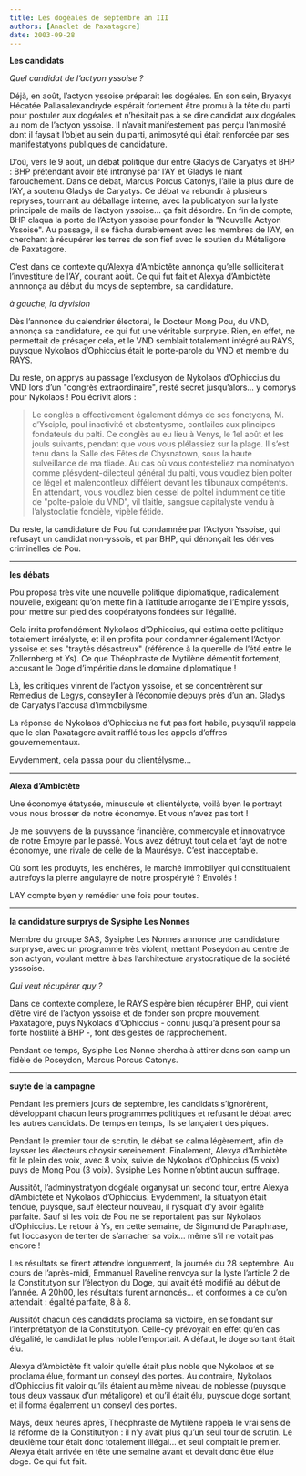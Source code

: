 ```yaml
---
title: Les dogéales de septembre an III
authors: [Anaclet de Paxatagore]
date: 2003-09-28
---
```


**Les candidats**

_Quel candidat de l’actyon yssoise ?_

Déjà, en août, l’actyon yssoise préparait les dogéales. En son sein, Bryaxys Hécatée Pallasalexandryde espérait fortement être promu à la tête du parti pour postuler aux dogéales et n’hésitait pas à se dire candidat aux dogéales au nom de l’actyon yssoise. Il n’avait manifestement pas perçu l’animosité dont il faysait l’objet au sein du parti, animosyté qui était renforcée par ses manifestatyons publiques de candidature.

D’où, vers le 9 août, un débat politique dur entre Gladys de Caryatys et BHP : BHP prétendant avoir été intronysé par l’AY et Gladys le niant farouchement. Dans ce débat, Marcus Porcus Catonys, l’aile la plus dure de l’AY, a soutenu Gladys de Caryatys. Ce débat va rebondir à plusieurs repryses, tournant au déballage interne, avec la publicatyon sur la lyste principale de mails de l’actyon yssoise... ça fait désordre. En fin de compte, BHP claqua la porte de l’Actyon yssoise pour fonder la "Nouvelle Actyon Yssoise". Au passage, il se fâcha durablement avec les membres de l’AY, en cherchant à récupérer les terres de son fief avec le soutien du Métaligore de Paxatagore.

C’est dans ce contexte qu’Alexya d’Ambictête annonça qu’elle solliciterait l’investiture de l’AY, courant août. Ce qui fut fait et Alexya d’Ambictète annnonça au début du moys de septembre, sa candidature.

_à gauche, la dyvision_

Dès l’annonce du calendrier électoral, le Docteur Mong Pou, du VND, annonça sa candidature, ce qui fut une véritable surpryse. Rien, en effet, ne permettait de présager cela, et le VND semblait totalement intégré au RAYS, puysque Nykolaos d’Ophiccius était le porte-parole du VND et membre du RAYS.

Du reste, on apprys au passage l’exclusyon de Nykolaos d’Ophiccius du VND lors d’un "congrès extraordinaire", resté secret jusqu’alors... y comprys pour Nykolaos ! Pou écrivit alors : 

> Le conglès a effectivement également démys de ses fonctyons, M. d’Ysciple, poul inactivité et abstentysme, contlailes aux plincipes fondateuls du palti. Ce conglès au eu lieu à Venys, le 1el août et les jouls suivants, pendant que vous vous plélassiez sur la plage. Il s’est tenu dans la Salle des Fêtes de Chysnatown, sous la haute sulveillance de ma tliade. Au cas où vous contesteliez ma nominatyon comme plésydent-dilecteul général du palti, vous voudlez bien polter ce légel et malencontleux diffélent devant les tlibunaux compétents. En attendant, vous voudlez bien cessel de poltel indumment ce title de "polte-palole du VND", vil tlaitle, sangsue capitalyste vendu à l’alystoclatie foncièle, vipèle fétide.

Du reste, la candidature de Pou fut condamnée par l’Actyon Yssoise, qui refusayt un candidat non-yssois, et par BHP, qui dénonçait les dérives criminelles de Pou.

---

**les débats**

Pou proposa très vite une nouvelle politique diplomatique, radicalement nouvelle, exigeant qu’on mette fin à l’attitude arrogante de l’Empire yssois, pour mettre sur pied des coopératyons fondées sur l’égalité.

Cela irrita profondément Nykolaos d’Ophiccius, qui estima cette politique totalement irréalyste, et il en profita pour condamner également l’Actyon yssoise et ses "traytés désastreux" (référence à la querelle de l’été entre le Zollernberg et Ys). Ce que Théophraste de Mytilène démentit fortement, accusant le Doge d’impéritie dans le domaine diplomatique !

Là, les critiques vinrent de l’actyon yssoise, et se concentrèrent sur Remedius de Legys, conseyller à l’économie depuys près d’un an. Gladys de Caryatys l’accusa d’immobilysme.

La réponse de Nykolaos d’Ophiccius ne fut pas fort habile, puysqu’il rappela que le clan Paxatagore avait rafflé tous les appels d’offres gouvernementaux.

Evydemment, cela passa pour du clientélysme...

---

**Alexa d’Ambictète**

Une économye étatysée, minuscule et clientélyste, voilà byen le portrayt vous nous brosser de notre économye. Et vous n’avez pas tort !

Je me souvyens de la puyssance financière, commercyale et innovatryce de notre Empyre par le passé. Vous avez détruyt tout cela et fayt de notre économye, une rivale de celle de la Maurésye. C’est inacceptable.

Où sont les produyts, les enchères, le marché immobilyer qui constituaient autrefoys la pierre angulayre de notre prospéryté ? Envolés !

L’AY compte byen y remédier une fois pour toutes.

---

**la candidature surprys de Sysiphe Les Nonnes**

Membre du groupe SAS, Sysiphe Les Nonnes annonce une candidature surpryse, avec un programme très violent, mettant Poseydon au centre de son actyon, voulant mettre à bas l’architecture arystocratique de la société ysssoise.

_Qui veut récupérer quy ?_

Dans ce contexte complexe, le RAYS espère bien récupérer BHP, qui vient d’être viré de l’actyon yssoise et de fonder son propre mouvement. Paxatagore, puys Nykolaos d’Ophiccius - connu jusqu’à présent pour sa forte hostilité à BHP -, font des gestes de rapprochement.

Pendant ce temps, Sysiphe Les Nonne chercha à attirer dans son camp un fidèle de Poseydon, Marcus Porcus Catonys.

---

**suyte de la campagne**

Pendant les premiers jours de septembre, les candidats s’ignorèrent, développant chacun leurs programmes politiques et refusant le débat avec les autres candidats. De temps en temps, ils se lançaient des piques.

Pendant le premier tour de scrutin, le débat se calma légèrement, afin de laysser les électeurs choysir sereinement. Finalement, Alexya d’Ambictète fit le plein des voix, avec 8 voix, suivie de Nykolaos d’Ophiccius (5 voix) puys de Mong Pou (3 voix). Sysiphe Les Nonne n’obtint aucun suffrage.

Aussitôt, l’adminystratyon dogéale organysat un second tour, entre Alexya d’Ambictète et Nykolaos d’Ophiccius. Evydemment, la situatyon était tendue, puysque, sauf électeur nouveau, il rysquait d’y avoir égalité parfaite. Sauf si les voix de Pou ne se reportaient pas sur Nykolaos d’Ophiccius. Le retour à Ys, en cette semaine, de Sigmund de Paraphrase, fut l’occasyon de tenter de s’arracher sa voix... même s’il ne votait pas encore !

Les résultats se firent attendre longuement, la journée du 28 septembre. Au cours de l’après-midi, Emmanuel Raveline renvoya sur la lyste l’article 2 de la Constitutyon sur l’électyon du Doge, qui avait été modifié au début de l’année. A 20h00, les résultats furent annoncés... et conformes à ce qu’on attendait : égalité parfaite, 8 à 8.

Aussitôt chacun des candidats proclama sa victoire, en se fondant sur l’interprétatyon de la Constitutyon. Celle-cy prévoyait en effet qu’en cas d’égalité, le candidat le plus noble l’emportait. A défaut, le doge sortant était élu.

Alexya d’Ambictète fit valoir qu’elle était plus noble que Nykolaos et se proclama élue, formant un conseyl des portes. Au contraire, Nykolaos d’Ophiccius fit valoir qu’ils étaient au même niveau de noblesse (puysque tous deux vassaux d’un métaligore) et qu’il était élu, puysque doge sortant, et il forma également un conseyl des portes.

Mays, deux heures après, Théophraste de Mytilène rappela le vrai sens de la réforme de la Constitutyon : il n’y avait plus qu’un seul tour de scrutin. Le deuxième tour était donc totalement illégal... et seul comptait le premier. Alexya était arrivée en tête une semaine avant et devait donc être élue doge. Ce qui fut fait.
